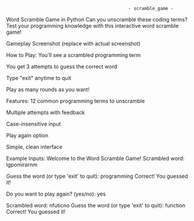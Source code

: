                                                   - scramble_game - 

Word Scramble Game in Python
Can you unscramble these coding terms? Test your programming knowledge with this interactive word scramble game!

Gameplay Screenshot (replace with actual screenshot)

How to Play:
You'll see a scrambled programming term

You get 3 attempts to guess the correct word

Type "exit" anytime to quit

Play as many rounds as you want!

Features:
12 common programming terms to unscramble

Multiple attempts with feedback

Case-insensitive input

Play again option

Simple, clean interface

Example Inputs:
Welcome to the Word Scramble Game!
Scrambled word: lgpomirarnm

Guess the word (or type 'exit' to quit): programming
Correct! You guessed it!

Do you want to play again? (yes/no): yes

Scrambled word: nfuticno
Guess the word (or type 'exit' to quit): function
Correct! You guessed it!


